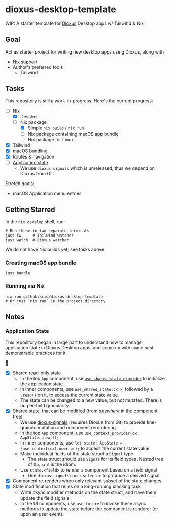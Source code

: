# dioxus-desktop-template

WIP: A starter template for [Dioxus](https://dioxuslabs.com/) Desktop apps w/ Tailwind & Nix

## Goal

Act as starter project for writing new desktop apps using Dioxus, along with
- [Nix](https://zero-to-nix.com/) support
- Author's preferred tools
  - Tailwind

## Tasks

This repository is still a work-in-progress. Here's the current progress:

- [ ] Nix 
  - [x] Devshell
  - [ ] Nix package
    - [x] Simple `nix build` / `nix run`
    - [ ] Nix package containing macOS app bundle
    - [ ] Nix package for Linux
- [x] Tailwind
- [x] macOS bundling
- [x] Routes & navigation
- [ ] [Application state](#application-state)
  - We use `dioxus-signals` which is unreleased, thus we depend on Dioxus from Git.

Stretch goals:

- macOS Application menu entries

## Getting Starred

In the `nix develop` shell, run:

```
# Run these in two separate terminals
just tw     # Tailwind watcher
just watch  # Dioxus watcher
```

We do not have Nix builds yet; see tasks above.

### Creating macOS app bundle

```
just bundle
```

### Running via Nix

```
nix run github:srid/dioxus-desktop-template
# Or just `nix run` in the project directory
```

## Notes

### Application State

This repository began in large part to understand how to manage application state in Dioxus Desktop apps, and come up with some best demonstrable practices for it.

🚧

- [x] Shared read-only state
  - In the top `App` component, use [`use_shared_state_provider`](https://dioxuslabs.com/learn/0.4/guide/state#state) to initialize the application state.
  - In inner components, use `use_shared_state::<T>`, followed by a `.read()` on it, to access the current state value.
  - The state can be changed to a new value, but not mutated. There is no per-field granularity.
- [x] Shared state, that can be modified (from *anywhere* in the component tree)
  - We use [dioxus-signals](https://github.com/DioxusLabs/dioxus/blob/master/packages/signals/README.md) (requires Dioxus from Git) to provide fine-grained mutation and component rerendering.
  - In the top `App` component, use `use_context_provider(cx, AppState::new());`
  - In inner components, use `let state: AppState = *use_context(cx).unwrap();` to access the current state value.
  - Make individual fields of the state struct a `Signal` type
    - The state struct should use `Signal` for its field types. Nested tree of `Signal`s is the idiom.
  - Use `state.<field>` to render a component based on a field signal
    - Use `dioxus_signals::use_selector` to produce a derived signal
- [x] Component re-renders when only relevant subset of the state changes
- [x] State modification that relies on a long-running blocking task
  - Write *async* modifier methods on the state struct, and have them update the field signals.
  - In the UI components, use `use_future` to invoke these async methods to update the state before the component is renderer (or upon an user event).
